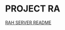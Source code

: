 # PROJECT RA

[RAH SERVER README](https://link-url-here.org](https://github.com/Team-Rah/server/blob/main/README.md))
